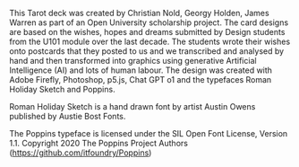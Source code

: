 This Tarot deck was created by Christian Nold, Georgy Holden, James Warren as part of an Open University scholarship project. The card designs are based on the wishes, hopes and dreams submitted by Design students from the U101 module over the last decade. The students wrote their wishes onto postcards that they posted to us and we transcribed and analysed by hand and then transformed into graphics using generative Artificial Intelligence (AI) and lots of human labour. The design was created with Adobe Firefly, Photoshop, p5.js, Chat GPT o1 and the typefaces Roman Holiday Sketch and Poppins.

Roman Holiday Sketch is a hand drawn font by artist Austin Owens published by Austie Bost Fonts.

The Poppins typeface is licensed under the SIL Open Font License, Version 1.1. Copyright 2020 The Poppins Project Authors (https://github.com/itfoundry/Poppins)
